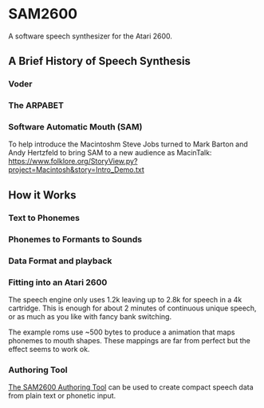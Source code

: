 # SAM2600
A software speech synthesizer for the Atari 2600. 

## A Brief History of Speech Synthesis

### Voder
### The ARPABET
### Software Automatic Mouth (SAM)

To help introduce the Macintoshm Steve Jobs turned to Mark Barton and Andy Hertzfeld to bring SAM to a new audience as MacinTalk: https://www.folklore.org/StoryView.py?project=Macintosh&story=Intro_Demo.txt

## How it Works

### Text to Phonemes

### Phonemes to Formants to Sounds

### Data Format and playback

### Fitting into an Atari 2600
The speech engine only uses 1.2k leaving up to 2.8k for speech in a 4k cartridge. This is enough for about 2 minutes of continuous unique speech, or as much as you like with fancy bank switching.

The example roms use ~500 bytes to produce a animation that maps phonemes to mouth shapes. These mappings are far from perfect but the effect seems to work ok.

### Authoring Tool
[The SAM2600 Authoring Tool](https://rossumur.github.io/SAM2600/SAM2600.htm) can be used to create compact speech data from plain text or phonetic input.

